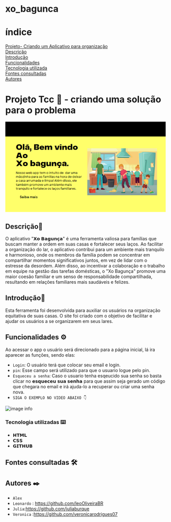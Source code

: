 # xo_bagunca
# índice

[Projeto- Criando um Aplicativo para organização](#projeto--organização-melhoria-em-casa)  
[Descrição](#descri%C3%A7%C3%A3o)  
[Introdução](#introdu%C3%A7%C3%A3o)  
[Funcionalidades](#funcionalidades)  
[Tecnologia utilizada](#tecnologia-utilizadas)  
[Fontes consultadas](#fontes-consultadas)  
[Autores](#autores)  

# Projeto Tcc 🚀 - criando uma solução para o problema

![image info](comentario/inicio.png) 

## Descrição📝
 O aplicativo "𝗫𝗼 𝗕𝗮𝗴𝘂𝗻𝗰̧𝗮" é uma ferramenta valiosa para famílias que buscam manter a ordem em suas casas e fortalecer seus laços. Ao facilitar a organização do lar, o aplicativo contribui para um ambiente mais tranquilo e harmonioso, onde os membros da família podem se concentrar em compartilhar momentos significativos juntos, em vez de lidar com o estresse da desordem. Além disso, ao incentivar a colaboração e o trabalho em equipe na gestão das tarefas domésticas, o "Xo Bagunça" promove uma maior coesão familiar e um senso de responsabilidade compartilhada, resultando em relações familiares mais saudáveis e felizes.

## Introdução📌
Esta ferramenta foi desenvolvida para auxiliar os usuários na organização equitativa de suas casas. O site foi criado com o objetivo de facilitar e ajudar os usuários a se organizarem em seus lares.

## Funcionalidades ⚙️
Ao acessar o app o usuário será direcionado para a página inicial, lá ira aparecer as funções, sendo elas: 
  - `Login`: O usuário terá que colocar seu email e login.
 -  `pin`: Esse campo será utilizado para que o usuario logue pelo pin.
  - `Esqueceu a senha`: Caso o usuario tenha esqeucido sua senha so basta clicar no 𝗲𝘀𝗾𝘂𝗲𝗰𝗲𝘂 𝘀𝘂𝗮 𝘀𝗲𝗻𝗵𝗮 para que assim seja gerado um código que chegara no email e irá ajuda-lo a recuperar ou criar uma senha nova.
 - `SIGA O EXEMPLO NO VIDEO ABAIXO 👇 `
 
 ![image info](video/gif.gif) 

 ### Tecnologia utilizadas ⌨️ 
* 𝗛𝗧𝗠𝗟
* 𝗖𝗦𝗦
* 𝗚𝗜𝗧𝗛𝗨𝗕

## Fontes consultadas 🛠️


## Autores ✒️
- `Alex`
- `Leonardo` : https://github.com/leoOliveiraBR
- `Julia`:https://github.com/juliaburque
- `Veronica` :https://github.com/veronicarodrigues07





